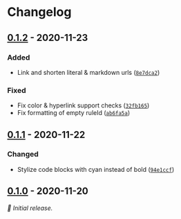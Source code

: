 # Changelog

## [0.1.2] - 2020-11-23

### Added

- Link and shorten literal & markdown urls ([`8e7dca2`](https://github.com/vweevers/vfile-reporter-shiny/commit/8e7dca2))

### Fixed

- Fix color & hyperlink support checks ([`32fb165`](https://github.com/vweevers/vfile-reporter-shiny/commit/32fb165))
- Fix formatting of empty ruleId ([`ab6fa5a`](https://github.com/vweevers/vfile-reporter-shiny/commit/ab6fa5a))

## [0.1.1] - 2020-11-22

### Changed

- Stylize code blocks with cyan instead of bold ([`94e1ccf`](https://github.com/vweevers/vfile-reporter-shiny/commit/94e1ccf))

## [0.1.0] - 2020-11-20

_:seedling: Initial release._

[0.1.2]: https://github.com/vweevers/vfile-reporter-shiny/releases/tag/v0.1.2

[0.1.1]: https://github.com/vweevers/vfile-reporter-shiny/releases/tag/v0.1.1

[0.1.0]: https://github.com/vweevers/vfile-reporter-shiny/releases/tag/v0.1.0
